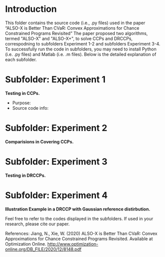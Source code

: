 # Introduction 

This folder contains the source code (i.e., .py files) used in the paper “ALSO-X is Better Than CVaR: Convex Approximations for Chance Constrained
Programs Revisited” The paper proposed two algorithms, termed "ALSO-X" and "ALSO-X+", to solve CCPs and DRCCPs, correspodning to subfolders Experiment 1-2 and subfolders Experiment 3-4. To successfully run the code in subfolders, you may need to install Python (i.e. .py files) and Matlab (i.e. .m files).
Below is the detailed explanation of each subfolder.

# Subfolder: Experiment 1
**Testing in CCPs.**
* Purpose:
* Source code info:



# Subfolder: Experiment 2
**Comparisions in Covering CCPs.**


# Subfolder: Experiment 3
**Testing in DRCCPs.**



# Subfolder: Experiment 4
**Illustration Example in a DRCCP with Gaussian reference distirbution.**




Feel free to refer to the codes displayed in the subfolders. If used in your research, please cite our paper.

References: Jiang, N., Xie, W. (2020) ALSO-X is Better Than CVaR: Convex Approximations for Chance Constrained Programs Revisited. Available at Optimization Online.
http://www.optimization-online.org/DB_FILE/2020/12/8148.pdf
